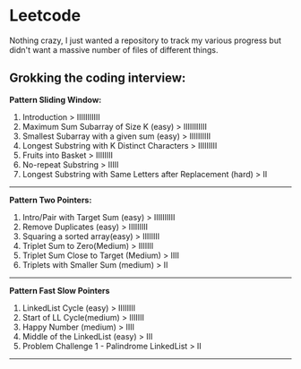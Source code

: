 # Leetcode

Nothing crazy, I just wanted a repository to track my various progress but didn't want a massive number of files of different things.

## Grokking the coding interview:

**Pattern Sliding Window:**

1. Introduction > IIIIIIIIIII
2. Maximum Sum Subarray of Size K (easy) > IIIIIIIIIII
3. Smallest Subarray with a given sum (easy) > IIIIIIIIII
4. Longest Substring with K Distinct Characters > IIIIIIIII
5. Fruits into Basket > IIIIIIII
6. No-repeat Substring > IIIII
7. Longest Substring with Same Letters after Replacement (hard) > II

---

**Pattern Two Pointers:**

1. Intro/Pair with Target Sum (easy) > IIIIIIIIII
2. Remove Duplicates (easy) > IIIIIIIII
3. Squaring a sorted array(easy) > IIIIIIII
4. Triplet Sum to Zero(Medium) > IIIIIII
5. Triplet Sum Close to Target (Medium) > IIII
6. Triplets with Smaller Sum (medium) > II

---

**Pattern Fast Slow Pointers**

1. LinkedList Cycle (easy) > IIIIIIII
2. Start of LL Cycle(medium) > IIIIIII
3. Happy Number (medium) > IIII
4. Middle of the LinkedList (easy) > III
5. Problem Challenge 1 - Palindrome LinkedList > II

---
